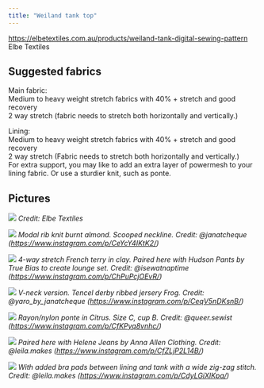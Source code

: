 ```yaml
---
title: "Weiland tank top"
---
```


https://elbetextiles.com.au/products/weiland-tank-digital-sewing-pattern
Elbe Textiles

## Suggested fabrics
Main fabric:  
Medium to heavy weight stretch fabrics with 40% + stretch and good recovery  
2 way stretch (fabric needs to stretch both horizontally and vertically.)  
  
Lining:  
Medium to heavy weight stretch fabrics with 40% + stretch and good recovery  
2 way stretch (Fabric needs to stretch both horizontally and vertically.)  
For extra support, you may like to add an extra layer of powermesh to your lining fabric. Or use a sturdier knit, such as ponte.

## Pictures

![](projects/attachments/Pasted%20image%2020220904161312.png)
_Credit: Elbe Textiles_

![](projects/attachments/Pasted%20image%2020220904161420.png)
_Modal rib knit burnt almond. Scooped neckline. Credit: @janatcheque (https://www.instagram.com/p/CeYcY4IKtK2/)_

![](projects/attachments/Pasted%20image%2020220904161527.png)
_4-way stretch French terry in clay. Paired here with Hudson Pants by True Bias to create lounge set. Credit: @isewatnaptime (https://www.instagram.com/p/ChPuPcjOEvR/)_

![](projects/attachments/Pasted%20image%2020220904161715.png)
_V-neck version. Tencel derby ribbed jersery Frog. Credit: @yaro_by_janatcheque (https://www.instagram.com/p/CeqV5nDKsnB/)_

![](projects/attachments/Pasted%20image%2020220904161902.png)
_Rayon/nylon ponte in Citrus. Size C, cup B. Credit: @queer.sewist (https://www.instagram.com/p/CfKPyq8vnhc/)_

![](projects/attachments/Pasted%20image%2020220904162603.png)
_Paired here with Helene Jeans by Anna Allen Clothing. Credit: @leila.makes (https://www.instagram.com/p/CfZLjP2L14B/)_

![](projects/attachments/Pasted%20image%2020220904162748.png)
_With added bra pads between lining and tank with a wide zig-zag stitch. Credit: @leila.makes (https://www.instagram.com/p/CdyLGiXlKpa/)_